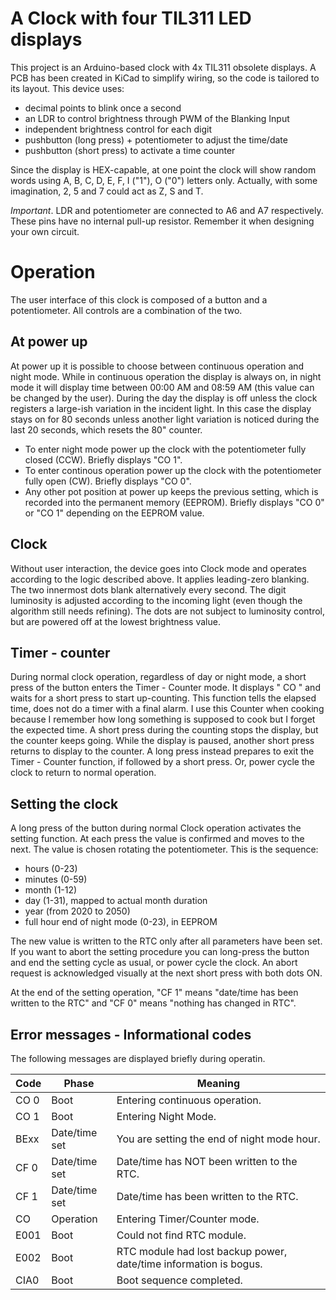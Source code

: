 # A Clock with four TIL311 LED displays
This project is an Arduino-based clock with 4x TIL311 obsolete displays. A PCB has been created in KiCad to simplify wiring, so the code is tailored to its layout.
This device uses:
* decimal points to blink once a second
* an LDR to control brightness through PWM of the Blanking Input
* independent brightness control for each digit
* pushbutton (long press) + potentiometer to adjust the time/date
* pushbutton (short press) to activate a time counter

Since the display is HEX-capable, at one point the clock will show random words using A, B, C, D, E, F, I ("1"), O ("0") letters only. Actually, with some imagination, 2, 5 and 7 could act as Z, S and T.

*Important*. LDR and potentiometer are connected to A6 and A7 respectively. These pins have no internal pull-up resistor. Remember it when designing your own circuit.

# Operation

The user interface of this clock is composed of a button and a potentiometer. All controls are a combination of the two.

## At power up

At power up it is possible to choose between continuous operation and night mode. While in continuous operation the display is always on, in night mode it will display time between 00:00 AM and 08:59 AM (this value can be changed by the user). During the day the display is off unless the clock registers a large-ish variation in the incident light. In this case the display stays on for 80 seconds unless another light variation is noticed during the last 20 seconds, which resets the 80" counter.

* To enter night mode power up the clock with the potentiometer fully closed (CCW). Briefly displays "CO 1".
* To enter continous operation power up the clock with the potentiometer fully open (CW). Briefly displays "CO 0".
* Any other pot position at power up keeps the previous setting, which is recorded into the permanent memory (EEPROM). Briefly displays "CO 0" or "CO 1" depending on the EEPROM value.

## Clock

Without user interaction, the device goes into Clock mode and operates according to the logic described above. It applies leading-zero blanking. The two innermost dots blank alternatively every second. The digit luminosity is adjusted according to the incoming light (even though the algorithm still needs refining). The dots are not subject to luminosity control, but are powered off at the lowest brightness value.

## Timer - counter

During normal clock operation, regardless of day or night mode, a short press of the button enters the Timer - Counter mode. It displays " CO " and waits for a short press to start up-counting. This function tells the elapsed time, does not do a timer with a final alarm. I use this Counter when cooking because I remember how long something is supposed to cook but I forget the expected time.
A short press during the counting stops the display, but the counter keeps going. While the display is paused, another short press returns to display to the counter. A long press instead prepares to exit the Timer - Counter function, if followed by a short press. Or, power cycle the clock to return to normal operation.

## Setting the clock

A long press of the button during normal Clock operation activates the setting function. At each press the value is confirmed and moves to the next. The value is chosen rotating the potentiometer. This is the sequence:
* hours (0-23)
* minutes (0-59)
* month (1-12)
* day (1-31), mapped to actual month duration
* year (from 2020 to 2050)
* full hour end of night mode (0-23), in EEPROM

The new value is written to the RTC only after all parameters have been set. If you want to abort the setting procedure you can long-press the button and end the setting cycle as usual, or power cycle the clock. An abort request is acknowledged visually at the next short press with both dots ON.

At the end of the setting operation, "CF 1" means "date/time has been written to the RTC" and "CF 0" means "nothing has changed in RTC".

## Error messages - Informational codes

The following messages are displayed briefly during operatin.

|Code|Phase|Meaning|
|---|---|---
|CO 0|Boot|Entering continuous operation.|
|CO 1|Boot|Entering Night Mode.|
|BExx|Date/time set|You are setting the end of night mode hour.|
|CF 0|Date/time set|Date/time has NOT been written to the RTC.|
|CF 1|Date/time set|Date/time has been written to the RTC.|
| CO |Operation|Entering Timer/Counter mode.|
|E001|Boot|Could not find RTC module.|
|E002|Boot|RTC module had lost backup power, date/time information is bogus.|
|CIA0|Boot|Boot sequence completed.|

